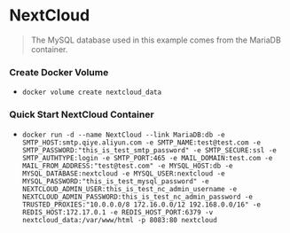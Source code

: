 # NextCloud
> The MySQL database used in this example comes from the MariaDB container.

### Create Docker Volume
  - `docker volume create nextcloud_data`

### Quick Start NextCloud Container
  - `docker run -d --name NextCloud --link MariaDB:db -e SMTP_HOST:smtp.qiye.aliyun.com -e SMTP_NAME:test@test.com -e SMTP_PASSWORD:"this_is_test_smtp_password" -e SMTP_SECURE:ssl -e SMTP_AUTHTYPE:login -e SMTP_PORT:465 -e MAIL_DOMAIN:test.com -e MAIL_FROM_ADDRESS:"test@test.com" -e MYSQL_HOST:db -e MYSQL_DATABASE:nextcloud -e MYSQL_USER:nextcloud -e MYSQL_PASSWORD:"this_is_test_mysql_password" -e NEXTCLOUD_ADMIN_USER:this_is_test_nc_admin_username -e NEXTCLOUD_ADMIN_PASSWORD:this_is_test_nc_admin_password -e TRUSTED_PROXIES:"10.0.0.0/8 172.16.0.0/12 192.168.0.0/16" -e REDIS_HOST:172.17.0.1 -e REDIS_HOST_PORT:6379 -v nextcloud_data:/var/www/html -p 8083:80 nextcloud`
